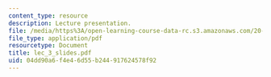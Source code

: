 ```yaml
---
content_type: resource
description: Lecture presentation.
file: /media/https%3A/open-learning-course-data-rc.s3.amazonaws.com/20-410j-molecular-cellular-and-tissue-biomechanics-be-410j-spring-2003/04dd90a6f4e46d55b244917624578f92_lec_3_slides.pdf
file_type: application/pdf
resourcetype: Document
title: lec_3_slides.pdf
uid: 04dd90a6-f4e4-6d55-b244-917624578f92
---
```

